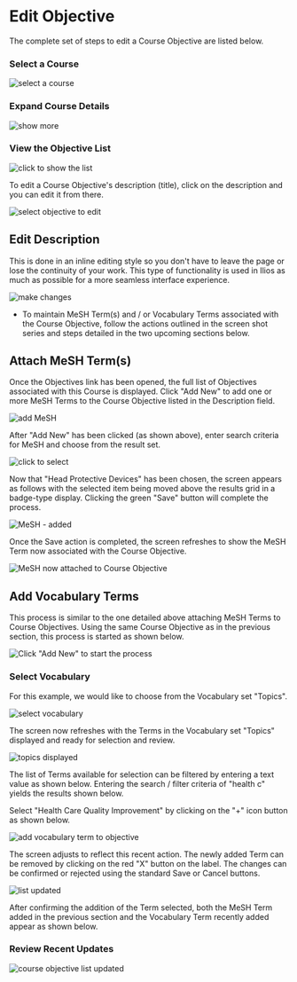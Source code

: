 # Edit Objective

The complete set of steps to edit a Course Objective are listed below.

### Select a Course

![select a course](../../images/course_objectives/course_search.png)

### Expand Course Details

![show more](../../images/course_objectives/course_details_show.png)

### View the Objective List

![click to show the list](../../images/course_objectives/course_objectives_expand.png)

To edit a Course Objective's description (title), click on the description and you can edit it from there.

![select objective to edit](../../images/course_objectives/course_objective_edit_1.png)

## Edit Description

This is done in an inline editing style so you don't have to leave the page or lose the continuity of your work. This type of functionality is used in Ilios as much as possible for a more seamless interface experience.

![make changes](../../images/course_objectives/course_objective_edit_2.png)

* To maintain MeSH Term\(s\) and / or Vocabulary Terms associated with the Course Objective, follow the actions outlined in the screen shot series and steps detailed in the two upcoming sections below.

## Attach MeSH Term(s)

Once the Objectives link has been opened, the full list of Objectives associated with this Course is displayed. Click "Add New" to add one or more MeSH Terms to the Course Objective listed in the Description field.

![add MeSH](../../images/course_objectives/add_mesh1.png)

 After "Add New" has been clicked (as shown above), enter search criteria for MeSH and choose from the result set.

![click to select](../../images/course_objectives/add_mesh2.png)

 Now that "Head Protective Devices" has been chosen, the screen appears as follows with the selected item being moved above the results grid in a badge-type display. Clicking the green "Save" button will complete the process.

![MeSH - added](../../images/course_objectives/add_mesh3.png)

Once the Save action is completed, the screen refreshes to show the MeSH Term now associated with the Course Objective.

![MeSH now attached to Course Objective](../../images/course_objectives/add_mesh4.png)

## Add Vocabulary Terms 

This process is similar to the one detailed above attaching MeSH Terms to Course Objectives. Using the same Course Objective as in the previous section, this process is started as shown below.

![Click "Add New" to start the process](../../images/course_objectives/addvocab1.png)

### Select Vocabulary

For this example, we would like to choose from the Vocabulary set "Topics". 

![select vocabulary](../../images/course_objectives/addvocab2.png)

The screen now refreshes with the Terms in the Vocabulary set "Topics" displayed and ready for selection and review.

![topics displayed](../../images/course_objectives/addvocab3.png)

The list of Terms available for selection can be filtered by entering a text value as shown below. Entering the search / filter criteria of "health c" yields the results shown below.

Select "Health Care Quality Improvement" by clicking on the "+" icon button as shown below.

![add vocabulary term to objective](../../images/course_objectives/addvocab4.png)

The screen adjusts to reflect this recent action. The newly added Term can be removed by clicking on the red "X" button on the label. The changes can be confirmed or rejected using the standard Save or Cancel buttons.

![list updated](../../images/course_objectives/addvocab5.png)

After confirming the addition of the Term selected, both the MeSH Term added in the previous section and the Vocabulary Term recently added appear as shown below.

### Review Recent Updates

![course objective list updated](../../images/course_objectives/addvocab6.png)

